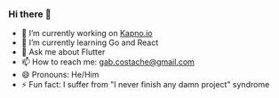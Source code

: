 ### Hi there 👋

- 🔭 I’m currently working on [Kapno.io](https://kapno.io/)
- 🌱 I’m currently learning Go and React
- 💬 Ask me about Flutter
- 📫 How to reach me: gab.costache@gmail.com
- 😄 Pronouns: He/Him
- ⚡ Fun fact: I suffer from "I never finish any damn project" syndrome

<!--
**Hyla96/Hyla96** is a ✨ _special_ ✨ repository because its `README.md` (this file) appears on your GitHub profile.

Here are some ideas to get you started:

- 🔭 I’m currently working on ...
- 🌱 I’m currently learning ...
- 👯 I’m looking to collaborate on ...
- 🤔 I’m looking for help with ...
- 💬 Ask me about ...
- 📫 How to reach me: ...
- 😄 Pronouns: ...
- ⚡ Fun fact: ...
-->
